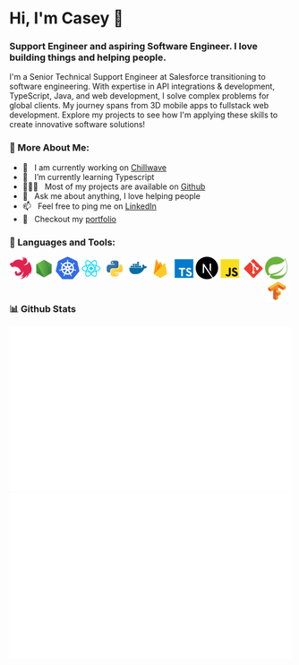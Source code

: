 <h1>Hi, I'm Casey 👋</h1>
<h3>Support Engineer and aspiring Software Engineer. I love building things and helping people.</h3>
<p>I'm a Senior Technical Support Engineer at Salesforce transitioning to software engineering. With expertise in API integrations & development, TypeScript, Java, and web development, I solve complex problems for global clients. My journey spans from 3D mobile apps to fullstack web development. Explore my projects to see how I'm applying these skills to create innovative software solutions!</p>

### 🔎 More About Me:

- 🧊 &nbsp; I am currently working on [Chillwave](https://github.com/cmershon2/Chillwave)
- 🌱 &nbsp; I’m currently learning Typescript
- 👨🏻‍💻 &nbsp; Most of my projects are available on [Github](https://github.com/cmershon2?tab=repositories)
- 💬 &nbsp; Ask me about anything, I love helping people
- 📫 &nbsp; Feel free to ping me on [LinkedIn](https://www.linkedin.com/in/casey-mershon-23194b190/)
- 📝 &nbsp; Checkout my [portfolio](https://www.caseymershon.co/)

### 🔨 Languages and Tools:
<a href="https://nestjs.com/" target="_blank"> <img align="left" src="https://raw.githubusercontent.com/cmershon2/cmershon2/main/assets/NestJS.svg" alt="Nest JS" height="40px"/> </a>
<a href="https://nodejs.org/" target="_blank"> <img align="left" src="https://raw.githubusercontent.com/cmershon2/cmershon2/main/assets/node.svg" alt="Node" height="42px"/> </a>
<a href="https://kubernetes.io/" target="_blank"> <img align="left" src="https://raw.githubusercontent.com/cmershon2/cmershon2/main/assets/kubernetes.svg" alt="kubernetes" height="40px"/> </a>
<a href="https://react.dev/" target="_blank"> <img align="left" src="https://raw.githubusercontent.com/cmershon2/cmershon2/main/assets/react.svg" alt="React" height="42px"/> </a>
<a href="https://www.python.org/" target="_blank"> <img align="left" src="https://raw.githubusercontent.com/cmershon2/cmershon2/main/assets/python.svg" alt="Python" height="42px"/> </a>
<a href="https://www.docker.com/" target="_blank"> <img align="left" src="https://raw.githubusercontent.com/cmershon2/cmershon2/main/assets/docker-svgrepo-com.svg" alt="Ducker" height="40px"/> </a>
<a href="https://firebase.google.com/" target="_blank"> <img align="left" src="https://raw.githubusercontent.com/cmershon2/cmershon2/main/assets/firebase.svg" alt="Firebase" height="42px"/> </a>
<a href="https://www.typescriptlang.org/" target="_blank"> <img align="left" src="https://raw.githubusercontent.com/cmershon2/cmershon2/main/assets/typescript.svg" alt="TypeScript" height="42px"/> </a>
<a href="https://nextjs.org/" target="_blank"> <img align="left" src="https://raw.githubusercontent.com/cmershon2/cmershon2/main/assets/nextjs-icon-svgrepo-com.svg" alt="Next JS" height="40px"/> </a>
<a href="https://developer.mozilla.org/en-US/docs/Web/JavaScript" target="_blank"> <img align="left" src="https://raw.githubusercontent.com/cmershon2/cmershon2/main/assets/javascript.svg" alt="JavaScript" height="42px"/> </a>
<a href="https://git-scm.com/" target="_blank"> <img align="left" src="https://raw.githubusercontent.com/cmershon2/cmershon2/main/assets/git-scm.svg" alt="Git" height="42px"/> </a>
<a href="https://spring.io/" target="_blank"> <img align="left" src="https://raw.githubusercontent.com/cmershon2/cmershon2/main/assets/Spring_Boot.svg" alt="Spring Boot" height="40px"/> </a>
<a href="https://www.tensorflow.org/" target="_blank"> <img align="left" src="https://raw.githubusercontent.com/cmershon2/cmershon2/main/assets/tensorflow.svg" alt="Tensor Flow" height="42px"/> </a>


<br>


### 📊 Github Stats
 
![Stats Overview](https://raw.githubusercontent.com/cmershon2/github-stats-transparent/output/generated/overview.svg)
![Most Used Languages](https://raw.githubusercontent.com/cmershon2/github-stats-transparent/output/generated/languages.svg)
